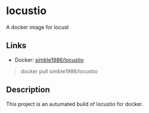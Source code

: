 # locustio
A docker image for locust

## Links

* Docker: <a href="https://hub.docker.com/r/simble1986/locustio/">simble1986/locustio</a>
> docker pull simble1986/locustio

## Description

This project is an autumated build of locustio for docker.
